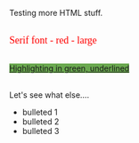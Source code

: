 Testing more HTML stuff.<br><br>


<span style="color:rgb(255,0,0)"><font face="times new roman,serif" size="4">Serif font - red - large</font></span><br><br>


<u><span style="background-color:rgb(106,168,79)">Highlighting in green, underlined</span></u><br><br>

Let's see what else....<br>

<ul>
<li>bulleted 1</li>
<li>bulleted 2</li>
<li>bulleted 3</li>
</ul>
